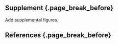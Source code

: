 ## Supplement {.page_break_before}

Add supplemental figures.

## References {.page_break_before}

<!-- Explicitly insert bibliography here -->
<div id="refs"></div>
